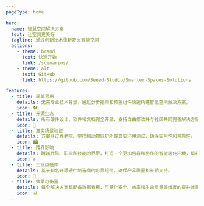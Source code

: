 ```yaml
---
pageType: home

hero:
  name: 智慧空间解决方案
  text: 让空间更美好
  tagline: 通过创新技术重新定义智能空间
  actions:
    - theme: brand
      text: 快速开始
      link: /scenarios/
    - theme: alt
      text: GitHub
      link: https://github.com/Seeed-Studio/Smarter-Spaces-Solutions

features:
  - title: 简单易用
    details: 无需专业技术背景，通过分步指南和预置组件快速构建智能空间解决方案。
    icon: 🛠️
  - title: 开源生态
    details: 所有硬件设计、软件和文档完全开源，支持自由修改并与社区共同完善解决方案。
    icon: 🔄
  - title: 真实场景验证
    details: 方案经过养老院、学校和动物庇护所等真实环境测试，确保实用性和可靠性。
    icon: 🏙️
  - title: 跨界影响
    details: 跨越代际、职业和技能的界限，打造一个更加包容和协作的智能居住环境，填补各种差距。
    icon: ✊
  - title: 工业级硬件
    details: 基于知名开源硬件制造商的可靠组件，确保产品质量和长期支持。
    icon: 🔌
  - title: 效果可衡量
    details: 每个解决方案都配备数据看板，可量化安全、效率和生命质量等维度的提升效果。
    icon: 📊
---
```

